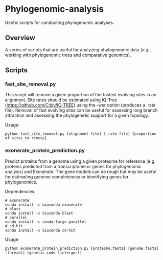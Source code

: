 # Phylogenomic-analysis

Useful scripts for conducting phylogenomic analyses.

## Overview

A series of scripts that are useful for analyzing phylogenomic data (e.g., working with phylogenomic trees and comparative genomics).

## Scripts

### fast_site_removal.py

This script will remove a given proportion of the fastest evolving sites in an alignment. Site rates should be estimated using IQ-Tree (https://github.com/Cibiv/IQ-TREE) using the -wsr option (produces a .rate file). Removal of fast evolving sites can be useful for assessing long branch attraction and assessing the phylogenetic support for a given topology.

Usage:
```
python fast_site_removal.py [alignment file] [.rate file] [proportion of sites to remove]
```

### exonerate_protein_prediction.py

Predict proteins from a genome using a given proteome for reference (e.g. proteins predicted from a transcriptome or genes for phylogenomic analysis) and Exonerate. The gene models can be rough but may be useful for estimating genome completeness or identifying genes for phylogenomics.

Dependencies:
```
# exonerate
conda install -c bioconda exonerate
# blast
conda install -c bioconda blast
# parallel
conda install -c conda-forge parallel
# cd-hit
conda install -c bioconda cd-hit
```
Usage:
```
python exonerate_protein_prediction.py [proteome.fasta] [genome.fasta] [threads] [genetic code (interger)]
```

